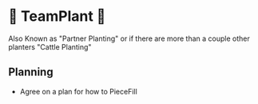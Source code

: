 # 👣 TeamPlant 👣

Also Known as "Partner Planting" or if there are more than a couple other planters "Cattle Planting"

## Planning

- Agree on a plan for how to PieceFill

<!-- @include: /../Placeholder_RouteProfile.md -->